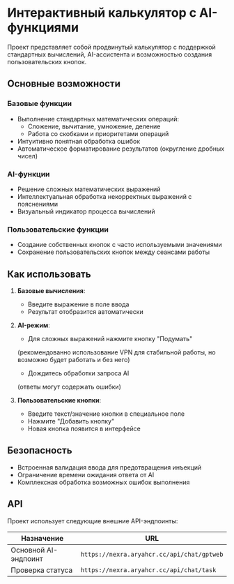 # Интерактивный калькулятор с AI-функциями

Проект представляет собой продвинутый калькулятор с поддержкой стандартных вычислений, AI-ассистента и возможностью создания пользовательских кнопок.

## Основные возможности

### Базовые функции
- Выполнение стандартных математических операций:
  - Сложение, вычитание, умножение, деление
  - Работа со скобками и приоритетами операций
- Интуитивно понятная обработка ошибок
- Автоматическое форматирование результатов (округление дробных чисел)

### AI-функции
- Решение сложных математических выражений
- Интеллектуальная обработка некорректных выражений с пояснениями
- Визуальный индикатор процесса вычислений

### Пользовательские функции
- Создание собственных кнопок с часто используемыми значениями
- Сохранение пользовательских кнопок между сеансами работы

## Как использовать

1. **Базовые вычисления**:
   - Введите выражение в поле ввода
   - Результат отобразится автоматически

2. **AI-режим**:
   - Для сложных выражений нажмите кнопку "Подумать"
   
   (рекомендованно использование VPN для стабильной работы, но возможно будет работать и без него)
   - Дождитесь обработки запроса AI
   
   (ответы могут содержать ошибки)

3. **Пользовательские кнопки**:
    - Введите текст/значение кнопки в специальное поле
    - Нажмите "Добавить кнопку"
    - Новая кнопка появится в интерфейсе

## Безопасность

- Встроенная валидация ввода для предотвращения инъекций
- Ограничение времени ожидания ответа от AI
- Комплексная обработка возможных ошибок выполнения

## API

Проект использует следующие внешние API-эндпоинты:

| Назначение | URL |
|------------|-----|
| Основной AI-эндпоинт | `https://nexra.aryahcr.cc/api/chat/gptweb` |
| Проверка статуса | `https://nexra.aryahcr.cc/api/chat/task` |
